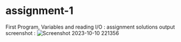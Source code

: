 # assignment-1
First Program, Variables and reading I/O : assignment solutions
output screenshot :
![Screenshot 2023-10-10 221356](https://github.com/happyraina/assignment-1/assets/147305849/a8ba0aad-89a3-4f3e-a489-99d593bdfe64)
